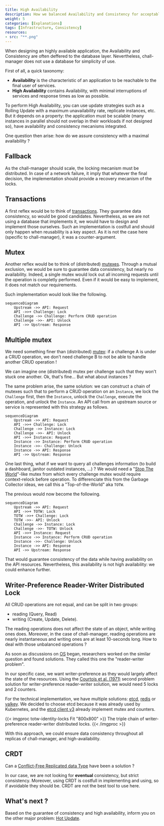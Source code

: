 ```yaml
---
title: High Availability
description: How we balanced Availability and Consistency for acceptable performances.
weight: 5
categories: [Explanations]
tags: [Infrastructure, Consistency]
resources:
- src: "**.png"
---
```


When designing an highly available application, the Availability and Consistency are often deffered to the database layer.
Nevertheless, chall-manager does not use a database for simplicity of use.

First of all, a quick taxonomy:
- **Availability** is the characteristic of an application to be reachable to the final user of services.
- **High Availability** contains Availability, with minimal interruptions of services and response times as low as possible.

To perform High Availability, you can use update strategies such as a Rolling Update with a maximum unavailability rate, replicate instances, etc.
But it depends on a property: the application must be scalable (many instances in parallel should not overlap in their workloads if not designed so), have availability and consistency mecanisms integrated.

One question then arise: how do we assure consistency with a maximal availability ?

## Fallback

As the chall-manager should scale, the locking mecanism must be distributed. In case of a network failure, it imply that whatever the final decision, the implementation should provide a recovery mecanism of the locks.

## Transactions

A first reflex would be to think of [transactions](https://en.wikipedia.org/wiki/Transaction_processing). They guarantee data consistency, so would be good candidates.
Nevertheless, as we are not using a database that implements it, we would have to design and implement those ourselves.
Such an implementation is costfull and should only happen when reusability is a key aspect. As it is not the case here (specific to chall-manager), it was a counter-argument.

## Mutex

Another reflex would be to think of (distributed) [mutexes](https://en.wikipedia.org/wiki/Lock_(computer_science)).
Through a mutual exclusion, we would be sure to guarantee data consistency, but nearly no availability.
Indeed, a single mutex would lock out all incoming requests until the operation is completly performed. Even if it would be easy to implement, it does not match our requirements.

Such implementation would look like the following.

```mermaid
sequenceDiagram
    Upstream ->> API: Request
    API ->>+ Challenge: Lock
    Challenge ->> Challenge: Perform CRUD operation
    Challenge ->>- API: Unlock
    API ->> Upstream: Response
```

## Multiple mutex

We need something finer than (distributed) [mutex](#mutex): if a challenge A is under a CRUD operation, we don't need challenge B to not be able to handle another CRUD operation !

We can imagine one (distributed) mutex per challenge such that they won't stuck one another.
Ok, that's fine... But what about instances ?

The same problem arise, the same solution: we can construct a chain of mutexes such that to perform a CRUD operation on an `Instance`, we lock the `Challenge` first, then the `Instance`, unlock the `Challenge`, execute the operation, and unlock the `Instance`. An API call from an upstream source or service is represented with this strategy as follows.

```mermaid
sequenceDiagram
    Upstream ->> API: Request
    API ->>+ Challenge: Lock
    Challenge ->> Instance: Lock
    Challenge ->>- API: Unlock
    API ->>+ Instance: Request
    Instance ->> Instance: Perform CRUD operation
    Instance ->>- Challenge: Unlock
    Instance ->> API: Response
    API ->> Upstream: Response
```

One last thing, what if we want to query all challenges information (to build a dashboard, janitor outdated instances, ...) ?
We would need a "[Stop The World](https://en.wikipedia.org/wiki/Tracing_garbage_collection#Stop-the-world_vs._incremental_vs._concurrent)"-like mutex from which every challenge mutex would require context-relock before operation. To differenciate this from the Garbage Collector ideas, we call this a "Top-of-the-World" aka `TOTW`.

The previous would now become the following.

```mermaid
sequenceDiagram
    Upstream ->> API: Request
    API ->>+ TOTW: Lock
    TOTW ->>+ Challenge: Lock
    TOTW ->>- API: Unlock
    Challenge ->> Instance: Lock
    Challenge ->>- TOTW: Unlock
    API ->>+ Instance: Request
    Instance ->> Instance: Perform CRUD operation
    Instance ->>- Challenge: Unlock
    Instance ->> API: Response
    API ->> Upstream: Response
```

That would guarantee consistency of the data while having availability on the API resources.
Nevertheless, this availability is not high availability: we could enhance further.

## Writer-Preference Reader-Writer Distributed Lock

All CRUD operations are not equal, and can be split in two groups:
- reading (Query, Read)
- writing (Create, Update, Delete).

The reading operations does not affect the state of an object, while writing ones does.
Moreover, in the case of chall-manager, reading operations are nearly instantaneous and writing ones are at least 10-seconds long.
How to deal with those unbalanced operations ?

As soon as discussions on [OS](https://en.wikipedia.org/wiki/Operating_system) began, researchers worked on the similar question and found solutions. They called this one the "reader-writer problem".

In our specific case, we want writer-preference as they would largely affect the state of the resources.
Using the [Courtois et al. (1971)](https://doi.org/10.1145/362759.362813) second problem solution for writer-preference reader-writer solution, we would need 5 locks and 2 counters.

For the technical implementation, we have multiple solutions: [etcd](https://etcd.io), [redis](https://redis.io/) or [valkey](https://valkey.io/).
We decided to choose etcd because it was already used by Kubernetes, and the [etcd client v3](https://github.com/etcdv3/etcd-client) already implement mutex and counters.

{{< imgproc totw-identity-locks Fit "800x800" >}}
The triple chain of writer-preference reader-writer distributed locks.
{{< /imgproc >}}

With this approach, we could ensure data consistency throughout all replicas of chall-manager, and high-availability.

## CRDT

Can a [Conflict-Free Replicated data Type](https://en.wikipedia.org/wiki/Conflict-free_replicated_data_type) have been a solution ?

In our case, we are not looking for **eventual** consistency, but strict consistency. Moreover, using CRDT is costfull in implementing and using, so if avoidable they should be. CRDT are not the best tool to use here.

## What's next ?

Based on the guarantee of consistency and high availability, inform you on the other major problem: [Hot Update](/docs/chall-manager/design/hot-update).
